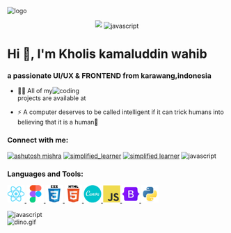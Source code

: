 ![logo]()
<p align="center"><img src="https://i.imgur.com/A6bWGFl.gif"/>


 <img align="center" src="https://user-images.githubusercontent.com/73097560/115834477-dbab4500-a447-11eb-908a-139a6edaec5c.gif" alt="javascript" width="1000"/>
<h1>Hi 👋, I'm Kholis kamaluddin wahib</h1>
<h3>a passionate UI/UX & FRONTEND from karawang,indonesia</h3>

<img align="right" alt="coding" width="400" src="https://media.tenor.com/qJ5evVs-_uUAAAAC/coding.gif)">

- 👨‍💻 All of my projects are available at 

- ⚡ A computer deserves to be called intelligent if it can trick humans into believing that it is a human👏

<h3 align="left">Connect with me:</h3>
<p align="left">
<a href="https://www.linkedin.com/in/kholis-kamaluddin-wahib-5b536018a/" target="blank"><img align="center" src="https://raw.githubusercontent.com/rahuldkjain/github-profile-readme-generator/master/src/images/icons/Social/linked-in-alt.svg" alt="ashutosh mishra" height="30" width="40" /></a>
<a href="https://www.instagram.com/kholis312/" target="blank"><img align="center" src="https://raw.githubusercontent.com/rahuldkjain/github-profile-readme-generator/master/src/images/icons/Social/instagram.svg" alt="simplified_learner" height="30" width="40" /></a>
<a href="https://twitter.com/KholisWahib" target="blank"><img align="center" src="https://raw.githubusercontent.com/rahuldkjain/github-profile-readme-generator/master/src/images/icons/Social/twitter.svg" alt="simplified learner" height="30" width="40" /></a>
 <img align="center" src="https://user-images.githubusercontent.com/73097560/115834477-dbab4500-a447-11eb-908a-139a6edaec5c.gif" alt="javascript" width="1000"/> 
</p>

<h3 align="left">Languages and Tools:</h3>
<p align="left"> <a href="https://tailwindcss.com/" target="_blank" rel="noreferrer"> <img src="https://raw.githubusercontent.com/devicons/devicon/master/icons/react/react-original.svg" alt="" width="40" height="40"/> </a> <a href="https://www.figma.com/files/drafts?fuid=1204081681629714327" target="_blank" rel="noreferrer"> <img src="https://raw.githubusercontent.com/devicons/devicon/master/icons/figma/figma-original.svg" alt="cplusplus" width="40" height="40"/> </a> <a href="https://www.w3schools.com/css/" target="_blank" rel="noreferrer"> <img src="https://raw.githubusercontent.com/devicons/devicon/master/icons/css3/css3-original-wordmark.svg" alt="css3" width="40" height="40"/> </a> <a href="https://www.w3.org/html/" target="_blank" rel="noreferrer"> <img src="https://raw.githubusercontent.com/devicons/devicon/master/icons/html5/html5-original-wordmark.svg" alt="html5" width="40" height="40"/> </a> <a href="https://www.canva.com/" target="_blank" rel="noreferrer"> <img src="https://raw.githubusercontent.com/devicons/devicon/master/icons/canva/canva-original.svg" alt="java" width="40" height="40"/> </a> <a href="https://developer.mozilla.org/en-US/docs/Web/JavaScript" target="_blank" rel="noreferrer"> <img src="https://raw.githubusercontent.com/devicons/devicon/master/icons/javascript/javascript-original.svg" alt="javascript" width="40" height="40"/>  <a href="https://getbootstrap.com/docs/5.0/getting-started/introduction/" target="_blank" rel="noreferrer"> <img src="https://raw.githubusercontent.com/devicons/devicon/master/icons/bootstrap/bootstrap-original.svg" alt="mysql" width="40" height="40"/> </a>  <a href="https://www.python.org" target="_blank" rel="noreferrer"> <img src="https://raw.githubusercontent.com/devicons/devicon/master/icons/python/python-original.svg" alt="python" width="40" height="40"/> </a> </p>

<div>
  
</div>
<div>

 <img align="center" src="https://user-images.githubusercontent.com/73097560/115834477-dbab4500-a447-11eb-908a-139a6edaec5c.gif" alt="javascript" width="1000"/>

</div>
<img data-target="animated-image.replacedImage" alt="dino.gif" class="AnimatedImagePlayer-animatedImage" src="https://github.com/saadeghi/saadeghi/raw/master/dino.gif" style="display: block; opacity: 1;">
